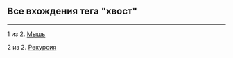 ## Все вхождения тега "хвост"

---


1 из 2. [Мышь](./2020-07-06_mouse.md)

2 из 2. [Рекурсия](./2020-07-06_recursion.md)

